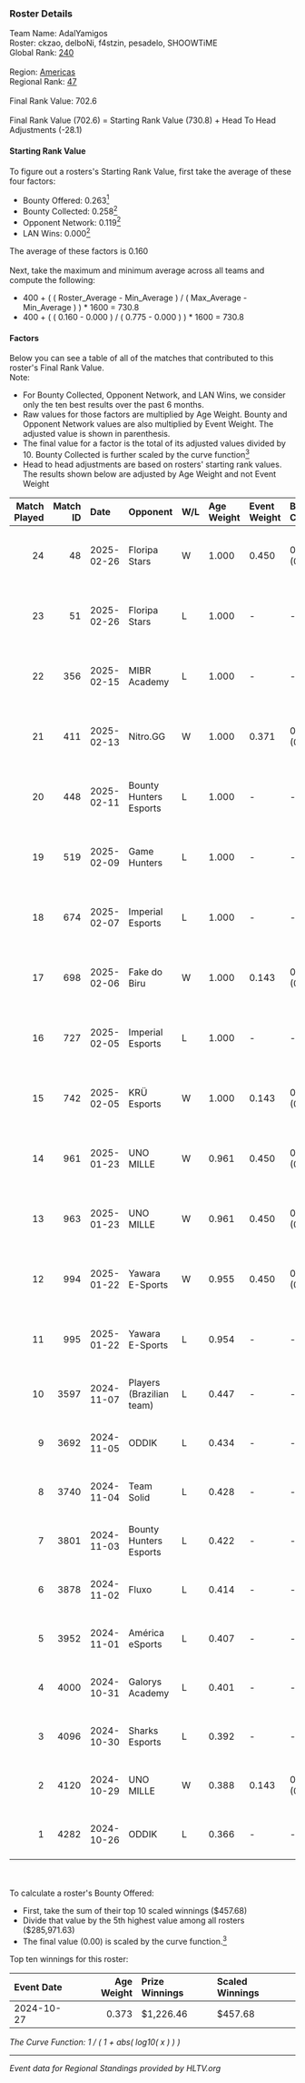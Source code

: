 ### Roster Details<br />
Team Name: AdalYamigos<br />
Roster: ckzao, delboNi, f4stzin, pesadelo, SHOOWTiME<br />
Global Rank: [240](../../standings_global_2025_02_28.md)<br />
<br />
Region: [Americas]( ../../standings_americas_2025_02_28.md)<br />
Regional Rank: [47]( ../../standings_americas_2025_02_28.md)<br />
<br />
Final Rank Value:  702.6<br />
<br />
Final Rank Value (702.6) = Starting Rank Value (730.8) + Head To Head Adjustments (-28.1)<br />

#### Starting Rank Value<br />
To figure out a rosters's Starting Rank Value, first take the average of these four factors:<br />
- Bounty Offered: 0.263[<sup>1</sup>](#table2)
- Bounty Collected: 0.258[<sup>2</sup>](#table1)
- Opponent Network: 0.119[<sup>2</sup>](#table1)
- LAN Wins: 0.000[<sup>2</sup>](#table1)

The average of these factors is 0.160<br />
<br />
Next, take the maximum and minimum average across all teams and compute the following:<br />
- 400 + ( ( Roster_Average - Min_Average ) / ( Max_Average - Min_Average ) ) * 1600 = 730.8
- 400 + ( ( 0.160 - 0.000 ) / ( 0.775 - 0.000 ) ) * 1600 = 730.8


#### Factors<br />
Below you can see a table of all of the matches that contributed to this roster's Final Rank Value.<br />
Note:<br />

- For Bounty Collected, Opponent Network, and LAN Wins, we consider only the ten best results over the past 6 months.
- Raw values for those factors are multiplied by Age Weight. Bounty and Opponent Network values are also multiplied by Event Weight. The adjusted value is shown in parenthesis.
- The final value for a factor is the total of its adjusted values divided by 10. Bounty Collected is further scaled by the curve function[<sup>3</sup>](#curveFunction)
- Head to head adjustments are based on rosters' starting rank values. The results shown below are adjusted by Age Weight and not Event Weight
<span id="table1"></span><br />


| Match Played | Match ID | Date       | Opponent                 | W/L | Age Weight | Event Weight | Bounty Collected | Opponent Network | LAN Wins  | H2H Adj. | Roster                                       |
| -: | -: | :- | :- | :- | :- | :- | :- | :- | :- | -: | :- |
|           24 |       48 | 2025-02-26 | Floripa Stars            | W   | 1.000      | 0.450        | 0.001 (0.000)    | 0.327 (0.147)    | 0 (0.000) |    12.30 | ckzao, delboNi, f4stzin, pesadelo, SHOOWTiME |
|           23 |       51 | 2025-02-26 | Floripa Stars            | L   | 1.000      | -            | -                | -                | -         |   -19.50 | ckzao, delboNi, f4stzin, pesadelo, SHOOWTiME |
|           22 |      356 | 2025-02-15 | MIBR Academy             | L   | 1.000      | -            | -                | -                | -         |   -15.93 | cass1n, ckzao, delboNi, f4stzin, SHOOWTiME   |
|           21 |      411 | 2025-02-13 | Nitro.GG                 | W   | 1.000      | 0.371        | 0.002 (0.001)    | 0.507 (0.188)    | 0 (0.000) |    13.16 | cass1n, ckzao, delboNi, f4stzin, SHOOWTiME   |
|           20 |      448 | 2025-02-11 | Bounty Hunters Esports   | L   | 1.000      | -            | -                | -                | -         |   -13.39 | cass1n, ckzao, delboNi, f4stzin, SHOOWTiME   |
|           19 |      519 | 2025-02-09 | Game Hunters             | L   | 1.000      | -            | -                | -                | -         |   -16.39 | cass1n, ckzao, delboNi, f4stzin, SHOOWTiME   |
|           18 |      674 | 2025-02-07 | Imperial Esports         | L   | 1.000      | -            | -                | -                | -         |    -7.29 | cass1n, ckzao, delboNi, f4stzin, SHOOWTiME   |
|           17 |      698 | 2025-02-06 | Fake do Biru             | W   | 1.000      | 0.143        | 0.000 (0.000)    | 0.162 (0.023)    | 0 (0.000) |    10.49 | cass1n, ckzao, delboNi, f4stzin, SHOOWTiME   |
|           16 |      727 | 2025-02-05 | Imperial Esports         | L   | 1.000      | -            | -                | -                | -         |    -7.42 | cass1n, ckzao, delboNi, f4stzin, SHOOWTiME   |
|           15 |      742 | 2025-02-05 | KRÜ Esports              | W   | 1.000      | 0.143        | 0.002 (0.000)    | 0.118 (0.017)    | 0 (0.000) |    12.89 | cass1n, ckzao, delboNi, f4stzin, SHOOWTiME   |
|           14 |      961 | 2025-01-23 | UNO MILLE                | W   | 0.961      | 0.450        | 0.012 (0.005)    | 0.631 (0.273)    | 0 (0.000) |    18.57 | ckzao, delboNi, f4stzin, pesadelo, SHOOWTiME |
|           13 |      963 | 2025-01-23 | UNO MILLE                | W   | 0.961      | 0.450        | 0.012 (0.005)    | 0.631 (0.273)    | 0 (0.000) |    20.08 | ckzao, delboNi, f4stzin, pesadelo, SHOOWTiME |
|           12 |      994 | 2025-01-22 | Yawara E-Sports          | W   | 0.955      | 0.450        | 0.002 (0.001)    | 0.537 (0.231)    | 0 (0.000) |    14.60 | ckzao, delboNi, f4stzin, pesadelo, SHOOWTiME |
|           11 |      995 | 2025-01-22 | Yawara E-Sports          | L   | 0.954      | -            | -                | -                | -         |   -15.56 | ckzao, delboNi, f4stzin, pesadelo, SHOOWTiME |
|           10 |     3597 | 2024-11-07 | Players (Brazilian team) | L   | 0.447      | -            | -                | -                | -         |    -5.65 | cass1n, delboNi, f4stzin, iDk, pesadelo      |
|            9 |     3692 | 2024-11-05 | ODDIK                    | L   | 0.434      | -            | -                | -                | -         |    -3.32 | cass1n, delboNi, f4stzin, iDk, pesadelo      |
|            8 |     3740 | 2024-11-04 | Team Solid               | L   | 0.428      | -            | -                | -                | -         |    -3.62 | cass1n, delboNi, f4stzin, iDk, pesadelo      |
|            7 |     3801 | 2024-11-03 | Bounty Hunters Esports   | L   | 0.422      | -            | -                | -                | -         |    -5.83 | cass1n, delboNi, f4stzin, iDk, pesadelo      |
|            6 |     3878 | 2024-11-02 | Fluxo                    | L   | 0.414      | -            | -                | -                | -         |    -2.28 | cass1n, delboNi, f4stzin, iDk, pesadelo      |
|            5 |     3952 | 2024-11-01 | América eSports          | L   | 0.407      | -            | -                | -                | -         |    -8.50 | cass1n, delboNi, f4stzin, iDk, pesadelo      |
|            4 |     4000 | 2024-10-31 | Galorys Academy          | L   | 0.401      | -            | -                | -                | -         |    -7.95 | cass1n, delboNi, f4stzin, iDk, pesadelo      |
|            3 |     4096 | 2024-10-30 | Sharks Esports           | L   | 0.392      | -            | -                | -                | -         |    -1.41 | cass1n, delboNi, f4stzin, iDk, pesadelo      |
|            2 |     4120 | 2024-10-29 | UNO MILLE                | W   | 0.388      | 0.143        | 0.012 (0.001)    | 0.631 (0.035)    | 0 (0.000) |     7.10 | cass1n, delboNi, f4stzin, iDk, pesadelo      |
|            1 |     4282 | 2024-10-26 | ODDIK                    | L   | 0.366      | -            | -                | -                | -         |    -3.26 | cass1n, delboNi, f4stzin, iDk, pesadelo      |

<br />
<span id="table2"></span><br />
To calculate a roster's Bounty Offered:<br />

- First, take the sum of their top 10 scaled winnings ($457.68)
- Divide that value by the 5th highest value among all rosters ($285,971.63)
- The final value (0.00) is scaled by the curve function.[<sup>3</sup>](#curveFunction)

Top ten winnings for this roster:<br />

| Event Date | Age Weight | Prize Winnings | Scaled Winnings |
| :- | -: | :- | :- |
| 2024-10-27 |      0.373 | $1,226.46      | $457.68         |


<span id="curveFunction"></span>_The Curve Function: 1 / ( 1 + abs( log10( x ) ) )_<br />

---
_Event data for Regional Standings provided by HLTV.org_<br />

